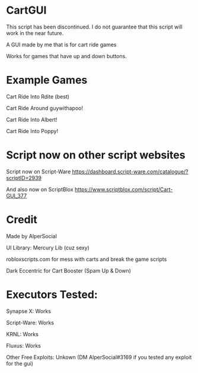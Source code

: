 # CartGUI

This script has been discontinued. I do not guarantee that this script will work in the near future.


A GUI made by me that is for cart ride games

Works for games that have up and down buttons.

# Example Games
Cart Ride Into Rdite (best)

Cart Ride Around guywithapoo!

Cart Ride Into Albert!

Cart Ride Into Poppy!

# Script now on other script websites
Script now on Script-Ware
https://dashboard.script-ware.com/catalogue/?scriptID=2939

And also now on ScriptBlox
https://www.scriptblox.com/script/Cart-GUI_377

# Credit

Made by AlperSocial

UI Library: Mercury Lib (cuz sexy)

robloxscripts.com for mess with carts and break the game scripts

Dark Eccentric for Cart Booster (Spam Up & Down)

# Executors Tested:

Synapse X: Works

Script-Ware: Works

KRNL: Works

Fluxus: Works

Other Free Exploits: Unkown (DM AlperSocial#3169 if you tested any exploit for the gui)
